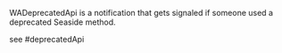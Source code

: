 WADeprecatedApi is a notification that gets signaled if someone used a deprecated Seaside method.

see #deprecatedApi